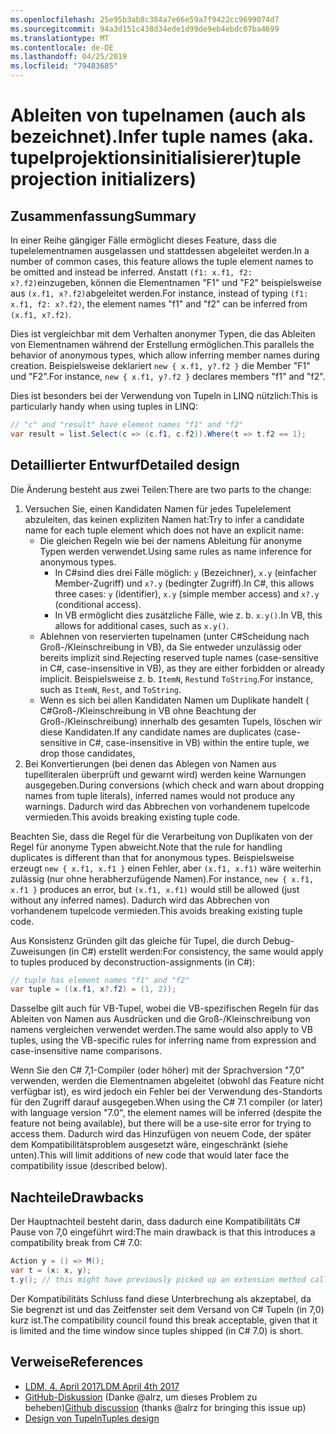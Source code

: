 ```yaml
---
ms.openlocfilehash: 25e95b3ab8c384a7e66e59a7f9422cc9699074d7
ms.sourcegitcommit: 94a3d151c438d34ede1d99de9eb4ebdc07ba4699
ms.translationtype: MT
ms.contentlocale: de-DE
ms.lasthandoff: 04/25/2019
ms.locfileid: "79483685"
---
```

# <a name="infer-tuple-names-aka-tuple-projection-initializers"></a><span data-ttu-id="186fd-101">Ableiten von tupelnamen (auch als bezeichnet).</span><span class="sxs-lookup"><span data-stu-id="186fd-101">Infer tuple names (aka.</span></span> <span data-ttu-id="186fd-102">tupelprojektionsinitialisierer)</span><span class="sxs-lookup"><span data-stu-id="186fd-102">tuple projection initializers)</span></span>

## <a name="summary"></a><span data-ttu-id="186fd-103">Zusammenfassung</span><span class="sxs-lookup"><span data-stu-id="186fd-103">Summary</span></span>
[summary]: #summary

<span data-ttu-id="186fd-104">In einer Reihe gängiger Fälle ermöglicht dieses Feature, dass die tupelelementnamen ausgelassen und stattdessen abgeleitet werden.</span><span class="sxs-lookup"><span data-stu-id="186fd-104">In a number of common cases, this feature allows the tuple element names to be omitted and instead be inferred.</span></span> <span data-ttu-id="186fd-105">Anstatt `(f1: x.f1, f2: x?.f2)`einzugeben, können die Elementnamen "F1" und "F2" beispielsweise aus `(x.f1, x?.f2)`abgeleitet werden.</span><span class="sxs-lookup"><span data-stu-id="186fd-105">For instance, instead of typing `(f1: x.f1, f2: x?.f2)`, the element names "f1" and "f2" can be inferred from `(x.f1, x?.f2)`.</span></span>

<span data-ttu-id="186fd-106">Dies ist vergleichbar mit dem Verhalten anonymer Typen, die das Ableiten von Elementnamen während der Erstellung ermöglichen.</span><span class="sxs-lookup"><span data-stu-id="186fd-106">This parallels the behavior of  anonymous types, which allow inferring member names during creation.</span></span> <span data-ttu-id="186fd-107">Beispielsweise deklariert `new { x.f1, y?.f2 }` die Member "F1" und "F2".</span><span class="sxs-lookup"><span data-stu-id="186fd-107">For instance, `new { x.f1, y?.f2 }` declares members "f1" and "f2".</span></span>

<span data-ttu-id="186fd-108">Dies ist besonders bei der Verwendung von Tupeln in LINQ nützlich:</span><span class="sxs-lookup"><span data-stu-id="186fd-108">This is particularly handy when using tuples in LINQ:</span></span>

```csharp
// "c" and "result" have element names "f1" and "f2"
var result = list.Select(c => (c.f1, c.f2)).Where(t => t.f2 == 1); 
```

## <a name="detailed-design"></a><span data-ttu-id="186fd-109">Detaillierter Entwurf</span><span class="sxs-lookup"><span data-stu-id="186fd-109">Detailed design</span></span>
[design]: #detailed-design

<span data-ttu-id="186fd-110">Die Änderung besteht aus zwei Teilen:</span><span class="sxs-lookup"><span data-stu-id="186fd-110">There are two parts to the change:</span></span>

1.  <span data-ttu-id="186fd-111">Versuchen Sie, einen Kandidaten Namen für jedes Tupelelement abzuleiten, das keinen expliziten Namen hat:</span><span class="sxs-lookup"><span data-stu-id="186fd-111">Try to infer a candidate name for each tuple element which does not have an explicit name:</span></span>
    -   <span data-ttu-id="186fd-112">Die gleichen Regeln wie bei der namens Ableitung für anonyme Typen werden verwendet.</span><span class="sxs-lookup"><span data-stu-id="186fd-112">Using same rules as name inference for anonymous types.</span></span>
        - <span data-ttu-id="186fd-113">In C#sind dies drei Fälle möglich: `y` (Bezeichner), `x.y` (einfacher Member-Zugriff) und `x?.y` (bedingter Zugriff).</span><span class="sxs-lookup"><span data-stu-id="186fd-113">In C#, this allows three cases: `y` (identifier), `x.y` (simple member access) and `x?.y` (conditional access).</span></span>
        - <span data-ttu-id="186fd-114">In VB ermöglicht dies zusätzliche Fälle, wie z. b. `x.y()`.</span><span class="sxs-lookup"><span data-stu-id="186fd-114">In VB, this allows for additional cases, such as `x.y()`.</span></span>
    -   <span data-ttu-id="186fd-115">Ablehnen von reservierten tupelnamen (unter C#Scheidung nach Groß-/Kleinschreibung in VB), da Sie entweder unzulässig oder bereits implizit sind.</span><span class="sxs-lookup"><span data-stu-id="186fd-115">Rejecting reserved tuple names (case-sensitive in C#, case-insensitive in VB), as they are either forbidden or already implicit.</span></span> <span data-ttu-id="186fd-116">Beispielsweise z. b. `ItemN`, `Rest`und `ToString`.</span><span class="sxs-lookup"><span data-stu-id="186fd-116">For instance, such as `ItemN`, `Rest`, and `ToString`.</span></span>
    -   <span data-ttu-id="186fd-117">Wenn es sich bei allen Kandidaten Namen um Duplikate handelt ( C#Groß-/Kleinschreibung in VB ohne Beachtung der Groß-/Kleinschreibung) innerhalb des gesamten Tupels, löschen wir diese Kandidaten.</span><span class="sxs-lookup"><span data-stu-id="186fd-117">If any candidate names are duplicates (case-sensitive in C#, case-insensitive in VB) within the entire tuple, we drop those candidates,</span></span>
2.  <span data-ttu-id="186fd-118">Bei Konvertierungen (bei denen das Ablegen von Namen aus tupelliteralen überprüft und gewarnt wird) werden keine Warnungen ausgegeben.</span><span class="sxs-lookup"><span data-stu-id="186fd-118">During conversions (which check and warn about dropping names from tuple literals), inferred names would not produce any warnings.</span></span> <span data-ttu-id="186fd-119">Dadurch wird das Abbrechen von vorhandenem tupelcode vermieden.</span><span class="sxs-lookup"><span data-stu-id="186fd-119">This avoids breaking existing tuple code.</span></span>

<span data-ttu-id="186fd-120">Beachten Sie, dass die Regel für die Verarbeitung von Duplikaten von der Regel für anonyme Typen abweicht.</span><span class="sxs-lookup"><span data-stu-id="186fd-120">Note that the rule for handling duplicates is different than that for anonymous types.</span></span> <span data-ttu-id="186fd-121">Beispielsweise erzeugt `new { x.f1, x.f1 }` einen Fehler, aber `(x.f1, x.f1)` wäre weiterhin zulässig (nur ohne herabherzufügende Namen).</span><span class="sxs-lookup"><span data-stu-id="186fd-121">For instance, `new { x.f1, x.f1 }` produces an error, but `(x.f1, x.f1)` would still be allowed (just without any inferred names).</span></span> <span data-ttu-id="186fd-122">Dadurch wird das Abbrechen von vorhandenem tupelcode vermieden.</span><span class="sxs-lookup"><span data-stu-id="186fd-122">This avoids breaking existing tuple code.</span></span>

<span data-ttu-id="186fd-123">Aus Konsistenz Gründen gilt das gleiche für Tupel, die durch Debug-Zuweisungen (in C#) erstellt werden:</span><span class="sxs-lookup"><span data-stu-id="186fd-123">For consistency, the same would apply to tuples produced by deconstruction-assignments (in C#):</span></span>

```csharp
// tuple has element names "f1" and "f2" 
var tuple = ((x.f1, x?.f2) = (1, 2));
```

<span data-ttu-id="186fd-124">Dasselbe gilt auch für VB-Tupel, wobei die VB-spezifischen Regeln für das Ableiten von Namen aus Ausdrücken und die Groß-/Kleinschreibung von namens vergleichen verwendet werden.</span><span class="sxs-lookup"><span data-stu-id="186fd-124">The same would also apply to VB tuples, using the VB-specific rules for inferring name from expression and case-insensitive name comparisons.</span></span>

<span data-ttu-id="186fd-125">Wenn Sie den C# 7,1-Compiler (oder höher) mit der Sprachversion "7,0" verwenden, werden die Elementnamen abgeleitet (obwohl das Feature nicht verfügbar ist), es wird jedoch ein Fehler bei der Verwendung des-Standorts für den Zugriff darauf ausgegeben.</span><span class="sxs-lookup"><span data-stu-id="186fd-125">When using the C# 7.1 compiler (or later) with language version "7.0", the element names will be inferred (despite the feature not being available), but there will be a use-site error for trying to access them.</span></span> <span data-ttu-id="186fd-126">Dadurch wird das Hinzufügen von neuem Code, der später dem Kompatibilitätsproblem ausgesetzt wäre, eingeschränkt (siehe unten).</span><span class="sxs-lookup"><span data-stu-id="186fd-126">This will limit additions of new code that would later face the compatibility issue (described below).</span></span>

## <a name="drawbacks"></a><span data-ttu-id="186fd-127">Nachteile</span><span class="sxs-lookup"><span data-stu-id="186fd-127">Drawbacks</span></span>
[drawbacks]: #drawbacks

<span data-ttu-id="186fd-128">Der Hauptnachteil besteht darin, dass dadurch eine Kompatibilitäts C# Pause von 7,0 eingeführt wird:</span><span class="sxs-lookup"><span data-stu-id="186fd-128">The main drawback is that this introduces a compatibility break from C# 7.0:</span></span>

```csharp
Action y = () => M();
var t = (x: x, y);
t.y(); // this might have previously picked up an extension method called “y”, but would now call the lambda.
```

<span data-ttu-id="186fd-129">Der Kompatibilitäts Schluss fand diese Unterbrechung als akzeptabel, da Sie begrenzt ist und das Zeitfenster seit dem Versand von C# Tupeln (in 7,0) kurz ist.</span><span class="sxs-lookup"><span data-stu-id="186fd-129">The compatibility council found this break acceptable, given that it is limited and the time window since tuples shipped (in C# 7.0) is short.</span></span>

## <a name="references"></a><span data-ttu-id="186fd-130">Verweise</span><span class="sxs-lookup"><span data-stu-id="186fd-130">References</span></span>
- [<span data-ttu-id="186fd-131">LDM, 4. April 2017</span><span class="sxs-lookup"><span data-stu-id="186fd-131">LDM April 4th 2017</span></span>](https://github.com/dotnet/csharplang/blob/master/meetings/2017/LDM-2017-04-05.md#tuple-names)
- <span data-ttu-id="186fd-132">[GitHub-Diskussion](https://github.com/dotnet/csharplang/issues/370) (Danke @alrz, um dieses Problem zu beheben)</span><span class="sxs-lookup"><span data-stu-id="186fd-132">[Github discussion](https://github.com/dotnet/csharplang/issues/370) (thanks @alrz for bringing this issue up)</span></span>
- [<span data-ttu-id="186fd-133">Design von Tupeln</span><span class="sxs-lookup"><span data-stu-id="186fd-133">Tuples design</span></span>](https://github.com/dotnet/roslyn/blob/master/docs/features/tuples.md)
